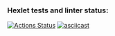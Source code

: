 ### Hexlet tests and linter status:
[![Actions Status](https://github.com/Godiluck/frontend-project-lvl2/workflows/hexlet-check/badge.svg)](https://github.com/Godiluck/frontend-project-lvl2/actions)
[![asciicast](https://asciinema.org/a/9qj1vUQxTJew3QFOXLFd13p9k.svg)](https://asciinema.org/a/9qj1vUQxTJew3QFOXLFd13p9k)